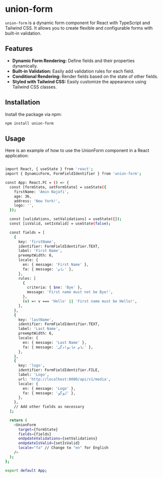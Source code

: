 # union-form

`union-form` is a dynamic form component for React with TypeScript and Tailwind CSS. It allows you to create flexible and configurable forms with built-in validation.

## Features

- **Dynamic Form Rendering:** Define fields and their properties dynamically.
- **Built-in Validation:** Easily add validation rules for each field.
- **Conditional Rendering:** Render fields based on the state of other fields.
- **Styled with Tailwind CSS:** Easily customize the appearance using Tailwind CSS classes.

## Installation

Install the package via npm:

```bash
npm install union-form
```

## Usage
Here is an example of how to use the UnionForm component in a React application:

```bash

import React, { useState } from 'react';
import { DynamicForm, FormFieldIdentifier } from 'union-form';

const App: React.FC = () => {
  const [formState, setFormState] = useState({
    firstName: 'Amin Najafi',
    age: 36,
    address: 'New York!',
    logo: '',
  });

  const [validations, setValidations] = useState({});
  const [isValid, setIsValid] = useState(false);

  const fields = [
    {
      key: 'firstName',
      identifier: FormFieldIdentifier.TEXT,
      label: 'First Name',
      preemptWidth: 6,
      locale: {
        en: { message: 'First Name' },
        fa: { message: 'نام' },
      },
      rules: [
        {
          criteria: { $ne: 'Bye' },
          message: 'First name must not be Bye!',
        },
        (v) => v === 'Hello' || 'First name must be Hello!',
      ],
    },
    {
      key: 'lastName',
      identifier: FormFieldIdentifier.TEXT,
      label: 'Last Name',
      preemptWidth: 6,
      locale: {
        en: { message: 'Last Name' },
        fa: { message: 'نام خانوادگی' },
      },
    },
    {
      key: 'logo',
      identifier: FormFieldIdentifier.FILE,
      label: 'Logo',
      url: 'http://localhost:8080/api/v1/media',
      locale: {
        en: { message: 'Logo' },
        fa: { message: 'لوگو' },
      },
    },
    // Add other fields as necessary
  ];

  return (
    <UnionForm
      target={formState}
      fields={fields}
      onUpdateValidations={setValidations}
      onUpdateIsValid={setIsValid}
      locale="fa" // Change to "en" for English
    />
  );
};

export default App;

```